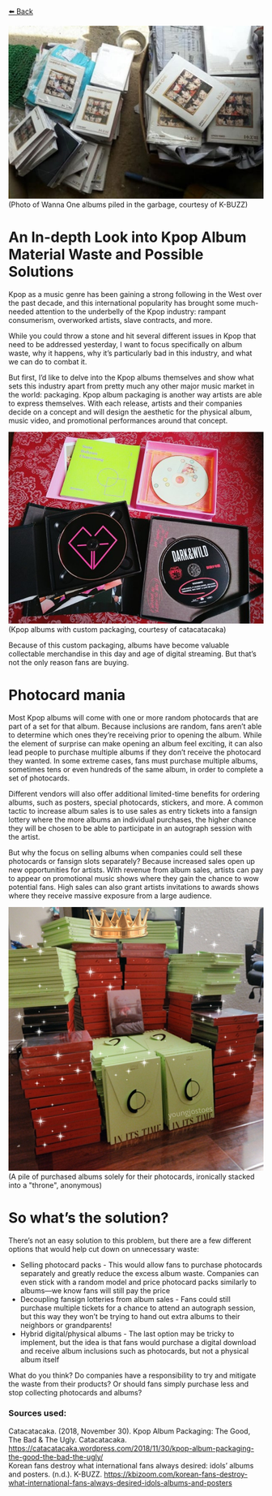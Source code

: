 [⬅️ Back](/)

![Photo of Wanna One albums piled in the garbage, courtesy of K-BUZZ](/images/wannaonealbums.jpg)  
(Photo of Wanna One albums piled in the garbage, courtesy of K-BUZZ)

# An In-depth Look into Kpop Album Material Waste and Possible Solutions
Kpop as a music genre has been gaining a strong following in the West over the past decade, and this international popularity has brought some much-needed attention to the underbelly of the Kpop industry: rampant consumerism, overworked artists, slave contracts, and more.

While you could throw a stone and hit several different issues in Kpop that need to be addressed yesterday, I want to focus specifically on album waste, why it happens, why it’s particularly bad in this industry, and what we can do to combat it.

But first, I’d like to delve into the Kpop albums themselves and show what sets this industry apart from pretty much any other major music market in the world: packaging.
Kpop album packaging is another way artists are able to express themselves. With each release, artists and their companies decide on a concept and will design the aesthetic for the physical album, music video, and promotional performances around that concept.

![Kpop albums with custom packaging, courtesy of catacatacaka](/images/albumboxes.jpg)  
(Kpop albums with custom packaging, courtesy of catacatacaka)

Because of this custom packaging, albums have become valuable collectable merchandise in this day and age of digital streaming. But that’s not the only reason fans are buying.

# Photocard mania
Most Kpop albums will come with one or more random photocards that are part of a set for that album. Because inclusions are random, fans aren’t able to determine which ones they’re receiving prior to opening the album. While the element of surprise can make opening an album feel exciting, it can also lead people to purchase multiple albums if they don’t receive the photocard they wanted. In some extreme cases, fans must purchase multiple albums, sometimes tens or even hundreds of the same album, in order to complete a set of photocards.

Different vendors will also offer additional limited-time benefits for ordering albums, such as posters, special photocards, stickers, and more. A common tactic to increase album sales is to use sales as entry tickets into a fansign lottery where the more albums an individual purchases, the higher chance they will be chosen to be able to participate in an autograph session with the artist.

But why the focus on selling albums when companies could sell these photocards or fansign slots separately? Because increased sales open up new opportunities for artists. With revenue from album sales, artists can pay to appear on promotional music shows where they gain the chance to wow potential fans. High sales can also grant artists invitations to awards shows where they receive massive exposure from a large audience.

![A pile of purchased albums solely for their photocards, ironically stacked into a "throne", anonymous](/images/albumthrone.jpg)  
(A pile of purchased albums solely for their photocards, ironically stacked into a "throne", anonymous)

# So what’s the solution?
There’s not an easy solution to this problem, but there are a few different options that would help cut down on unnecessary waste:
* Selling photocard packs - This would allow fans to purchase photocards separately and greatly reduce the excess album waste. Companies can even stick with a random model and price photocard packs similarly to albums—we know fans will still pay the price
* Decoupling fansign lotteries from album sales - Fans could still purchase multiple tickets for a chance to attend an autograph session, but this way they won’t be trying to hand out extra albums to their neighbors or grandparents!
* Hybrid digital/physical albums - The last option may be tricky to implement, but the idea is that fans would purchase a digital download and receive album inclusions such as photocards, but not a physical album itself

What do you think? Do companies have a responsibility to try and mitigate the waste from their products? Or should fans simply purchase less and stop collecting photocards and albums?

### Sources used:  
Catacatacaka. (2018, November 30). Kpop Album Packaging: The Good, The Bad & The Ugly. Catacatacaka. https://catacatacaka.wordpress.com/2018/11/30/kpop-album-packaging-the-good-the-bad-the-ugly/  
Korean fans destroy what international fans always desired: idols’ albums and posters. (n.d.). K-BUZZ. https://kbizoom.com/korean-fans-destroy-what-international-fans-always-desired-idols-albums-and-posters  
